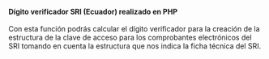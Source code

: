 
<b>Dígito verificador SRI (Ecuador) realizado en PHP</b><br><br>
Con esta función podrás calcular el dígito verificador para la creación de la estructura de la clave de acceso para los comprobantes electrónicos del SRI tomando en cuenta la estructura que nos indica la ficha técnica del SRI.
  
